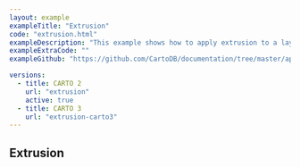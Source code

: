 ```yaml
---
layout: example
exampleTitle: "Extrusion"
code: "extrusion.html"
exampleDescription: "This example shows how to apply extrusion to a layer for generating 3D visualizations."
exampleExtraCode: ""
exampleGithub: "https://github.com/CartoDB/documentation/tree/master/app/content/deck-gl/examples/advanced-examples/extrusion.html"

versions:
  - title: CARTO 2
    url: "extrusion"
    active: true
  - title: CARTO 3
    url: "extrusion-carto3"
---
```

## Extrusion
